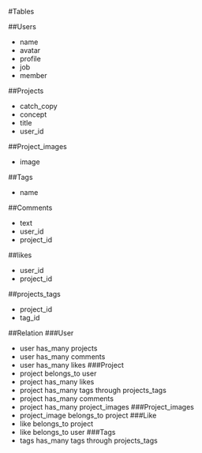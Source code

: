 #Tables

##Users
* name
* avatar
* profile
* job
* member

##Projects
* catch_copy
* concept
* title
* user_id

##Project_images
* image


##Tags
* name

##Comments
* text
* user_id
* project_id

##likes
* user_id
* project_id

##projects_tags
* project_id
* tag_id

##Relation
###User
* user has_many projects
* user has_many comments
* user has_many likes
###Project
* project belongs_to user
* project has_many likes
* project has_many tags through projects_tags
* project has_many comments
* project has_many project_images
###Project_images
* project_image belongs_to project
###Like
* like belongs_to project
* like belongs_to user
###Tags
* tags has_many tags through projects_tags